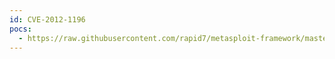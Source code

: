 ```yaml
---
id: CVE-2012-1196
pocs:
  - https://raw.githubusercontent.com/rapid7/metasploit-framework/master/modules/exploits/windows/http/landesk_thinkmanagement_upload_asp.rb
---
```

